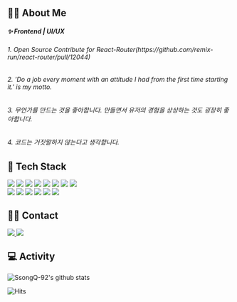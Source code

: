 ## 🙋‍♂️ About Me

<h5> ✨ Frontend | UI/UX </h5>

<h6>1. Open Source Contribute for React-Router(https://github.com/remix-run/react-router/pull/12044)</h6>
<h6>2. 'Do a job every moment with an attitude I had from the first time starting it.' is my motto.</h6>
<h6>3. 무언가를 만드는 것을 좋아합니다. 만들면서 유저의 경험을 상상하는 것도 굉장히 좋아합니다.</h6>
<h6>4. 코드는 거짓말하지 않는다고 생각합니다.</h6>

## 👾 Tech Stack

<div align="left">
  <img src="https://img.shields.io/badge/html-E34F26?style=flat&logo=html5&logoColor=white" />
  <img src="https://img.shields.io/badge/css-1572B6?style=flat&logo=css3&logoColor=white" />
  <img src="https://img.shields.io/badge/javascript-F7DF1E?style=flat&logo=javascript&logoColor=white" />
  <img src="https://img.shields.io/badge/TypeScript-3178C6?style=flat&logo=TypeScript&logoColor=white" />
  <img src="https://img.shields.io/badge/React-61DAFB?style=flat&logo=React&logoColor=white" />
  <img src="https://img.shields.io/badge/Redux-764ABC?style=flat&logo=Redux&logoColor=white" />
  <img src="https://img.shields.io/badge/firebase-DD2C00?style=flat&logo=firebase&logoColor=white" />
  <img src="https://img.shields.io/badge/vitest-6E9F18?style=flat&logo=vitest&logoColor=white" />
</div>

<div align="left">
  <img src="https://img.shields.io/badge/React_Router-CA4245?style=flat&logo=react-router&logoColor=white" />
  <img src="https://img.shields.io/badge/Styled_Components-DB7093?style=flat&logo=styledcomponents&logoColor=white" />
  <img src="https://img.shields.io/badge/tailwindcss-06B6D4?style=flat&logo=tailwindcss&logoColor=white" />
  <img src="https://img.shields.io/badge/React_Query-purple?style=flat&logo=react-query&logoColor=white" />
  <img src="https://img.shields.io/badge/zustand-181c20?style=flat&logo=zustand&logoColor=white" />
  <img src="https://img.shields.io/badge/Next.js-000000?style=flat&logo=Next.js&logoColor=white" />
</div>

## 🐱‍🏍 Contact

<a href="https://www.linkedin.com/in/kyukyoungsong/">
  <img src="https://img.shields.io/badge/linkedin-0A66C2?style=flat&logo=linkedin&logoColor=white" />
</a>
<a href="mailto:skdmlrh12@gmail.com">
  <img src="https://img.shields.io/badge/gmail-EA4335?style=flat&logo=gmail&logoColor=white" />
</a>

## 💻 Activity

![SsongQ-92's github stats](https://github-readme-stats.vercel.app/api?username=SsongQ-92&show_icons=true&theme=tokyonight&hide=stars&rank_icon=github)

![Hits](https://hits.seeyoufarm.com/api/count/incr/badge.svg?url=https%3A%2F%2Fgithub.com%2FSsongQ-92&count_bg=%235367C0&title_bg=%23161616&icon=react.svg&icon_color=%23D98BEC&title=SsongQ&edge_flat=false)

<!-- ![Top Langs](https://github-readme-stats-git-masterrstaa-rickstaa.vercel.app/api/top-langs/?username=SsongQ-92&layout=compact&theme=tokyonight) --!>
